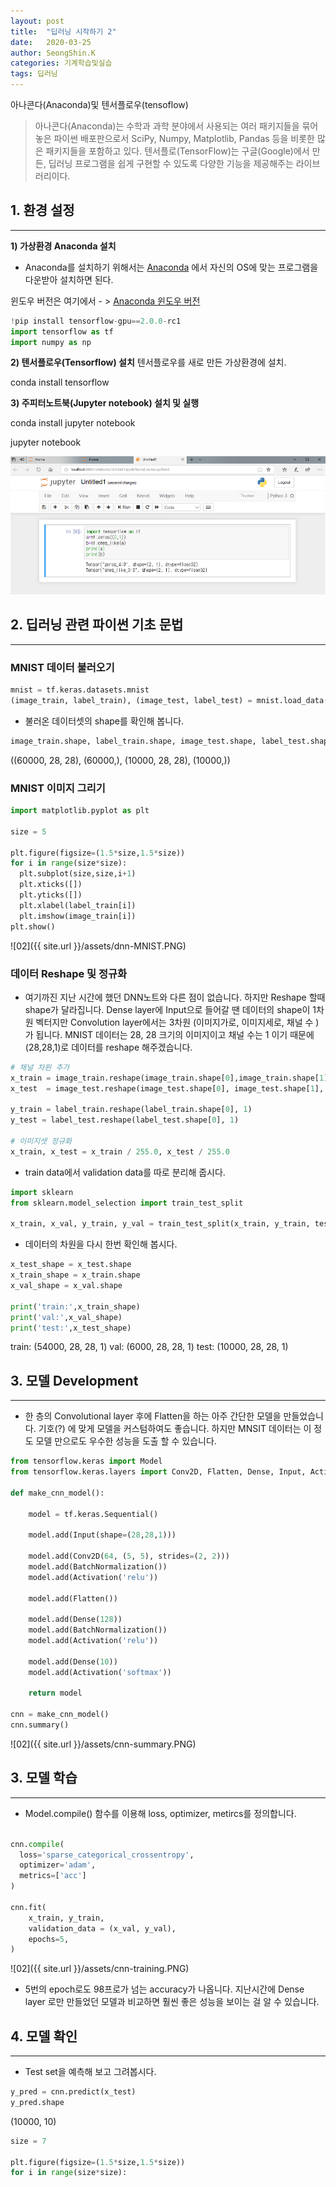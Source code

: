```yaml
---
layout: post
title:  "딥러닝 시작하기 2"
date:   2020-03-25
author: SeongShin.K
categories: 기계학습및실습
tags: 딥러닝
---
```



아나콘다(Anaconda)및 텐서플로우(tensoflow) 


> 아나콘다(Anaconda)는 수학과 과학 분야에서 사용되는 여러 패키지들을 묶어 놓은 파이썬 배포판으로서 SciPy, Numpy, Matplotlib, Pandas 등을 비롯한 많은 패키지들을 포함하고 있다. 텐서플로(TensorFlow)는 구글(Google)에서 만든, 딥러닝 프로그램을 쉽게 구현할 수 있도록 다양한 기능을 제공해주는 라이브러리이다.

##  1. 환경 설정
---
<b>1) 가상환경 Anaconda 설치</b>

* Anaconda를 설치하기 위해서는 [Anaconda]( https://www.anaconda.com/) 에서 자신의 OS에 맞는 프로그램을 다운받아 설치하면 된다. 

윈도우 버전은 여기에서 - > [Anaconda 윈도우 버전](https://repo.continuum.io/archive/Anaconda3-4.2.0-Windows-x86_64.exe)

```python
!pip install tensorflow-gpu==2.0.0-rc1
import tensorflow as tf
import numpy as np
```
<b>2) 텐서플로우(Tensorflow) 설치</b>
텐서플로우를 새로 만든 가상환경에 설치.

conda install tensorflow

<b>3) 주피터노트북(Jupyter notebook) 설치 및 실행</b>

conda install jupyter notebook

jupyter notebook

<img src = "/assets/jupyter.png">

## 2. 딥러닝 관련 파이썬 기초 문법
---

### MNIST 데이터 불러오기 

```python
mnist = tf.keras.datasets.mnist
(image_train, label_train), (image_test, label_test) = mnist.load_data()
```

* 불러온 데이터셋의 shape를 확인해 봅니다. 

```python
image_train.shape, label_train.shape, image_test.shape, label_test.shape
```
((60000, 28, 28), (60000,), (10000, 28, 28), (10000,))

### MNIST 이미지 그리기

```python
import matplotlib.pyplot as plt

size = 5

plt.figure(figsize=(1.5*size,1.5*size))
for i in range(size*size):
  plt.subplot(size,size,i+1)
  plt.xticks([])
  plt.yticks([])
  plt.xlabel(label_train[i])
  plt.imshow(image_train[i])
plt.show()
```
![02]({{ site.url }}/assets/dnn-MNIST.PNG)
### 데이터 Reshape 및 정규화 

* 여기까진 지난 시간에 했던 DNN노트와 다른 점이 없습니다. 하지만 Reshape 할때 shape가 달라집니다. 
Dense layer에 Input으로 들어갈 땐 데이터의 shape이 1차원 벡터지만 Convolution layer에서는 3차원 (이미지가로, 이미지세로, 채널 수 )
가 됩니다. MNIST 데이터는 28, 28 크기의 이미지이고 채널 수는 1 이기 때문에 (28,28,1)로 데이터를 reshape 해주겠습니다. 

```python
# 채널 차원 추가
x_train = image_train.reshape(image_train.shape[0],image_train.shape[1],image_train.shape[2],1).astype('float32')
x_test  = image_test.reshape(image_test.shape[0], image_test.shape[1], image_test.shape[2], 1).astype('float32')

y_train = label_train.reshape(label_train.shape[0], 1)
y_test = label_test.reshape(label_test.shape[0], 1)

# 이미지셋 정규화
x_train, x_test = x_train / 255.0, x_test / 255.0
```

* train data에서 validation data를 따로 분리해 줍시다. 

```python
import sklearn
from sklearn.model_selection import train_test_split

x_train, x_val, y_train, y_val = train_test_split(x_train, y_train, test_size=0.1, random_state=1)
```

* 데이터의 차원을 다시 한번 확인해 봅시다. 

```python
x_test_shape = x_test.shape
x_train_shape = x_train.shape
x_val_shape = x_val.shape

print('train:',x_train_shape)
print('val:',x_val_shape)
print('test:',x_test_shape)
```
train: (54000, 28, 28, 1)
val: (6000, 28, 28, 1)
test: (10000, 28, 28, 1)


## 3. 모델 Development
---

* 한 층의 Convolutional layer 후에 Flatten을 하는 아주 간단한 모델을 만들었습니다. 기호(?) 에 맞게 모델을 커스텀하여도 좋습니다. 하지만 MNSIT 데이터는 이 정도 모델 만으로도 우수한 성능을 도출 할 수 있습니다. 

```python
from tensorflow.keras import Model
from tensorflow.keras.layers import Conv2D, Flatten, Dense, Input, Activation, BatchNormalization

def make_cnn_model():

    model = tf.keras.Sequential()

    model.add(Input(shape=(28,28,1)))

    model.add(Conv2D(64, (5, 5), strides=(2, 2)))
    model.add(BatchNormalization())
    model.add(Activation('relu'))  
    
    model.add(Flatten())
    
    model.add(Dense(128))
    model.add(BatchNormalization())
    model.add(Activation('relu'))  

    model.add(Dense(10))
    model.add(Activation('softmax'))  

    return model

cnn = make_cnn_model()
cnn.summary()
```
![02]({{ site.url }}/assets/cnn-summary.PNG)

## 3. 모델 학습
---

* Model.compile() 함수를 이용해 loss, optimizer, metircs를 정의합니다.

```python

cnn.compile(
  loss='sparse_categorical_crossentropy',
  optimizer='adam',
  metrics=['acc']
)

cnn.fit(
    x_train, y_train, 
    validation_data = (x_val, y_val),
    epochs=5,
)
```

![02]({{ site.url }}/assets/cnn-training.PNG)

* 5번의 epoch로도 98프로가 넘는 accuracy가 나옵니다. 지난시간에 Dense layer 로만 만들었던 모델과 비교하면 훨씬 좋은 성능을 보이는 걸 알 수 있습니다. 

## 4. 모델 확인
---

* Test set을 예측해 보고 그려봅시다.

```python
y_pred = cnn.predict(x_test)
y_pred.shape
```
(10000, 10)

```python
size = 7

plt.figure(figsize=(1.5*size,1.5*size))
for i in range(size*size):
